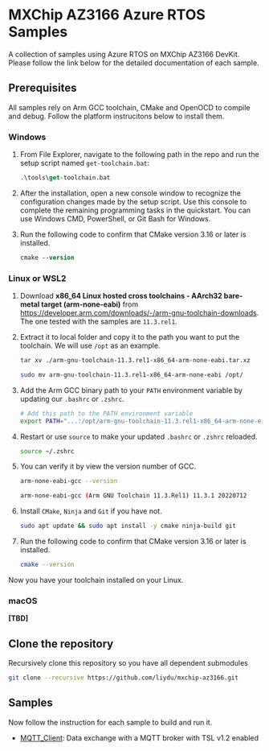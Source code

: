 # MXChip AZ3166 Azure RTOS Samples

A collection of samples using Azure RTOS on MXChip AZ3166 DevKit. Please follow the link below for the detailed documentation of each sample.

## Prerequisites

All samples rely on Arm GCC toolchain, CMake and OpenOCD to compile and debug. Follow the platform instrucitons below to install them.

### Windows

1. From File Explorer, navigate to the following path in the repo and run the setup script named `get-toolchain.bat`:

    ```ps
    .\tools\get-toolchain.bat
    ```

1. After the installation, open a new console window to recognize the configuration changes made by the setup script. Use this console to complete the remaining programming tasks in the quickstart. You can use Windows CMD, PowerShell, or Git Bash for Windows.

1. Run the following code to confirm that CMake version 3.16 or later is installed.

    ```ps
    cmake --version
    ```

### Linux or WSL2

1. Download **x86_64 Linux hosted cross toolchains - AArch32 bare-metal target (arm-none-eabi)** from https://developer.arm.com/downloads/-/arm-gnu-toolchain-downloads. The one tested with the samples are `11.3.rel1`.

1. Extract it to local folder and copy it to the path you want to put the toolchain. We will use `/opt` as an example.

    ```bash
    tar xv ./arm-gnu-toolchain-11.3.rel1-x86_64-arm-none-eabi.tar.xz

    sudo mv arm-gnu-toolchain-11.3.rel1-x86_64-arm-none-eabi /opt/
    ```

1. Add the Arm GCC binary path to your `PATH` environment variable by updating our `.bashrc` or `.zshrc`.

    ```bash
    # Add this path to the PATH environment variable
    export PATH="...:/opt/arm-gnu-toolchain-11.3.rel1-x86_64-arm-none-eabi/bin:$PATH"
    ```

1. Restart or use `source` to make your updated `.bashrc` or `.zshrc` reloaded.

    ```bash
    source ~/.zshrc
    ```

1. You can verify it by view the version number of GCC.

    ```bash
    arm-none-eabi-gcc --version

    arm-none-eabi-gcc (Arm GNU Toolchain 11.3.Rel1) 11.3.1 20220712
    ```

1. Install `CMake`, `Ninja` and `Git` if you have not.

    ```bash
    sudo apt update && sudo apt install -y cmake ninja-build git
    ```

1. Run the following code to confirm that CMake version 3.16 or later is installed.

    ```bash
    cmake --version
    ```

Now you have your toolchain installed on your Linux.

### macOS

**[TBD]**

## Clone the repository

Recursively clone this repository so you have all dependent submodules

```bash
git clone --recursive https://github.com/liydu/mxchip-az3166.git
```

## Samples

Now follow the instruction for each sample to build and run it.

- [MQTT_Client](./samples/mqtt_client/): Data exchange with a MQTT broker with TSL v1.2 enabled
